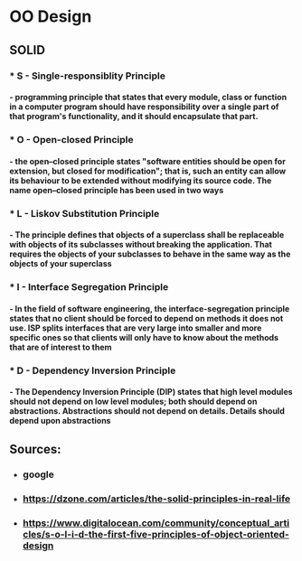 # OO Design 

## SOLID

### * S - Single-responsiblity Principle

#### - programming principle that states that every module, class or function in a computer program should have responsibility over a single part of that program's functionality, and it should encapsulate that part.

### * O - Open-closed Principle

#### -  the open–closed principle states "software entities should be open for extension, but closed for modification"; that is, such an entity can allow its behaviour to be extended without modifying its source code. The name open–closed principle has been used in two ways

### * L - Liskov Substitution Principle

#### - The principle defines that objects of a superclass shall be replaceable with objects of its subclasses without breaking the application. That requires the objects of your subclasses to behave in the same way as the objects of your superclass

### * I - Interface Segregation Principle

#### - In the field of software engineering, the interface-segregation principle states that no client should be forced to depend on methods it does not use. ISP splits interfaces that are very large into smaller and more specific ones so that clients will only have to know about the methods that are of interest to them

### * D - Dependency Inversion Principle

#### - The Dependency Inversion Principle (DIP) states that high level modules should not depend on low level modules; both should depend on abstractions. Abstractions should not depend on details. Details should depend upon abstractions

## Sources:
- ### google
- ### https://dzone.com/articles/the-solid-principles-in-real-life
- ### https://www.digitalocean.com/community/conceptual_articles/s-o-l-i-d-the-first-five-principles-of-object-oriented-design